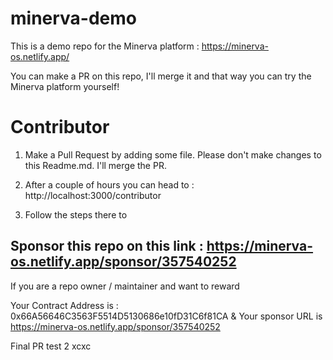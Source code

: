 # minerva-demo
This is a demo repo for the Minerva platform : https://minerva-os.netlify.app/

You can make a PR on this repo, I'll merge it and that way you can try the Minerva platform yourself!

# Contributor

1. Make a Pull Request by adding some file. Please don't make changes to this Readme.md. I'll merge the PR.

2. After a couple of hours you can head to : http://localhost:3000/contributor

3. Follow the steps there to 

## Sponsor this repo on this link : https://minerva-os.netlify.app/sponsor/357540252


If you are a repo owner / maintainer and want to reward


Your Contract Address is : 0x66A56646C3563F5514D5130686e10fD31C6f81CA & Your sponsor URL is https://minerva-os.netlify.app/sponsor/357540252

Final PR test 2
xcxc
